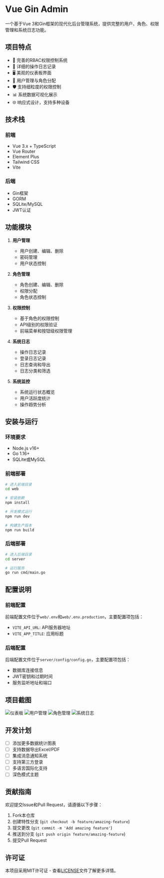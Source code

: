 # Vue Gin Admin

一个基于Vue 3和Gin框架的现代化后台管理系统，提供完整的用户、角色、权限管理和系统日志功能。

## 项目特点

- 🔐 完善的RBAC权限控制系统
- 📝 详细的操作日志记录
- 🖥️ 美观的仪表板界面
- 👤 用户管理与角色分配
- 🛡️ 支持细粒度的权限控制
- 📊 系统数据可视化展示
- 🌐 响应式设计，支持多种设备

## 技术栈

### 前端
- Vue 3.x + TypeScript
- Vue Router
- Element Plus
- Tailwind CSS
- Vite

### 后端
- Gin框架
- GORM
- SQLite/MySQL
- JWT认证

## 功能模块

1. **用户管理**
   - 用户创建、编辑、删除
   - 密码管理
   - 用户状态控制

2. **角色管理**
   - 角色创建、编辑、删除
   - 权限分配
   - 角色状态控制

3. **权限控制**
   - 基于角色的权限控制
   - API级别的权限验证
   - 前端菜单和按钮级权限管理

4. **系统日志**
   - 操作日志记录
   - 登录日志记录
   - 日志查询和导出
   - 日志分类和筛选

5. **系统监控**
   - 系统运行状态概览
   - 用户活跃度统计
   - 操作趋势分析

## 安装与运行

### 环境要求
- Node.js v16+
- Go 1.16+
- SQLite或MySQL

### 前端部署
```bash
# 进入前端目录
cd web

# 安装依赖
npm install

# 开发模式运行
npm run dev

# 构建生产版本
npm run build
```

### 后端部署
```bash
# 进入后端目录
cd server

# 运行服务
go run cmd/main.go
```

## 配置说明

### 前端配置
前端配置文件位于`web/.env`和`web/.env.production`，主要配置项包括：

- `VITE_API_URL`: API服务器地址
- `VITE_APP_TITLE`: 应用标题

### 后端配置
后端配置文件位于`server/config/config.go`，主要配置项包括：

- 数据库连接信息
- JWT密钥和过期时间
- 服务监听地址和端口

## 项目截图

![仪表板](https://example.com/dashboard.png)
![用户管理](https://example.com/user-management.png)
![角色管理](https://example.com/role-management.png)
![系统日志](https://example.com/system-logs.png)

## 开发计划

- [ ] 添加更多数据统计图表
- [ ] 支持数据导出Excel/PDF
- [ ] 集成消息通知系统
- [ ] 支持第三方登录
- [ ] 多语言国际化支持
- [ ] 深色模式主题

## 贡献指南

欢迎提交Issue和Pull Request，请遵循以下步骤：

1. Fork本仓库
2. 创建特性分支 (`git checkout -b feature/amazing-feature`)
3. 提交更改 (`git commit -m 'Add amazing feature'`)
4. 推送到分支 (`git push origin feature/amazing-feature`)
5. 提交Pull Request

## 许可证

本项目采用MIT许可证 - 查看[LICENSE](LICENSE)文件了解更多详情。
